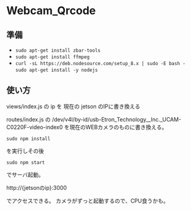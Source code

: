 # Webcam_Qrcode


## 準備
- `sudo apt-get install zbar-tools`
- `sudo apt-get install ffmpeg`
- `curl -sL https://deb.nodesource.com/setup_8.x | sudo -E bash -`  
`sudo apt-get install -y nodejs`


## 使い方
views/index.js の ip を 現在の jetson のIPに書き換える  

routes/index.js の /dev/v4l/by-id/usb-Etron_Technology__Inc._UCAM-C0220F-video-index0 を現在のWEBカメラのものに書き換える。  

```
sudo npm install
```
を実行しその後
```
sudo npm start
```

でサーバ起動。

http://{jetsonのip}:3000

でアクセスできる。
カメラがずっと起動するので、CPU食うかも。